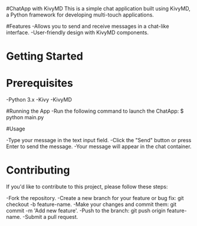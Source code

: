 #ChatApp with KivyMD
This is a simple chat application built using KivyMD, a Python framework for developing multi-touch applications.

#Features
-Allows you to send and receive messages in a chat-like interface.
-User-friendly design with KivyMD components.

# Getting Started

# Prerequisites
  -Python 3.x
  -Kivy
  -KivyMD

#Running the App
-Run the following command to launch the ChatApp:
$ python main.py

#Usage

-Type your message in the text input field.
-Click the "Send" button or press Enter to send the message.
-Your message will appear in the chat container.

# Contributing

If you'd like to contribute to this project, please follow these steps:

  -Fork the repository.
  -Create a new branch for your feature or bug fix: git checkout -b feature-name.
  -Make your changes and commit them: git commit -m 'Add new feature'.
  -Push to the branch: git push origin feature-name.
  -Submit a pull request.


